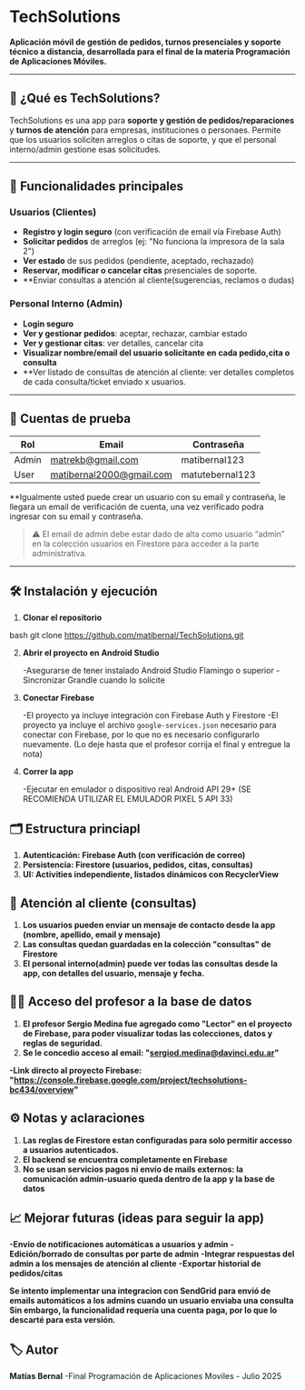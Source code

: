 # TechSolutions

**Aplicación móvil de gestión de pedidos, turnos presenciales y soporte técnico a distancia, desarrollada para el final de la materia Programación de Aplicaciones Móviles.**

---

## 📱 ¿Qué es TechSolutions?

TechSolutions es una app para **soporte y gestión de pedidos/reparaciones** y **turnos de atención** para empresas, instituciones o personaes. Permite que los usuarios soliciten arreglos o citas de soporte, y que el personal interno/admin gestione esas solicitudes.

---

## 🚀 Funcionalidades principales

### Usuarios (Clientes)
- **Registro y login seguro** (con verificación de email vía Firebase Auth)
- **Solicitar pedidos** de arreglos (ej: "No funciona la impresora de la sala 2")
- **Ver estado** de sus pedidos (pendiente, aceptado, rechazado)
- **Reservar, modificar o cancelar citas** presenciales de soporte.
- **Enviar consultas a atención al cliente(sugerencias, reclamos o dudas)

### Personal Interno (Admin)
- **Login seguro**
- **Ver y gestionar pedidos**: aceptar, rechazar, cambiar estado
- **Ver y gestionar citas**: ver detalles, cancelar cita
- **Visualizar nombre/email del usuario solicitante en cada pedido,cita o consulta**
- **Ver listado de consultas de atención al cliente: ver detalles completos de cada consulta/ticket enviado x usuarios.
---

## 👥 Cuentas de prueba

| Rol    | Email                  | Contraseña |
|--------|------------------------|------------|
| Admin  | matrekb@gmail.com      | matibernal123 |
| User   | matibernal2000@gmail.com | matutebernal123 |

**Igualmente usted puede crear un usuario con su email y contraseña, le llegara un email de verificación de cuenta, una vez verificado podra ingresar con su email y contraseña.

> ⚠️ El email de admin debe estar dado de alta como usuario “admin” en la colección usuarios en Firestore para acceder a la parte administrativa.

---

## 🛠️ Instalación y ejecución

1. **Clonar el repositorio**
   
bash
   git clone https://github.com/matibernal/TechSolutions.git
   
2. **Abrir el proyecto en Android Studio**

   -Asegurarse de tener instalado Android Studio Flamingo o superior
   -Sincronizar Grandle cuando lo solicite

3. **Conectar Firebase**

      -El proyecto ya incluye integración con Firebase Auth y Firestore
      -El proyecto ya incluye el archivo `google-services.json` necesario para conectar con Firebase, por lo que no es necesario configurarlo nuevamente. (Lo deje hasta que el profesor corrija el final y entregue la nota)

4. **Correr la app**

      -Ejecutar en emulador o dispositivo real Android API 29+ (SE RECOMIENDA UTILIZAR EL EMULADOR PIXEL 5 API 33)

## 🗂️ Estructura princiapl

1. **Autenticación: Firebase Auth (con verificación de correo)**
2. **Persistencia: Firestore (usuarios, pedidos, citas, consultas)**
3. **UI: Activities independiente, listados dinámicos con RecyclerView**

## 💬 Atención al cliente (consultas)

1. **Los usuarios pueden enviar un mensaje de contacto desde la app (nombre, apellido, email y mensaje)**
2. **Las consultas quedan guardadas en la colección "consultas" de Firestore**
3. **El personal interno(admin) puede ver todas las consultas desde la app, con detalles del usuario, mensaje y fecha.**

## 👨‍🏫 Acceso del profesor a la base de datos

1. **El profesor Sergio Medina fue agregado como "Lector" en el proyecto de Firebase, para poder visualizar todas las colecciones, datos y reglas de seguridad.**
2. **Se le concedio acceso al email: "sergiod.medina@davinci.edu.ar"**

**-Link directo al proyecto Firebase: "https://console.firebase.google.com/project/techsolutions-bc434/overview"**

## ⚙️ Notas y aclaraciones

1. **Las reglas de Firestore estan configuradas para solo permitir accesso a usuarios autenticados.**
2. **El backend se encuentra completamente en Firebase**
3. **No se usan servicios pagos ni envío de mails externos: la comunicación admin-usuario queda dentro de la app y la base de datos**

## 📈 Mejorar futuras (ideas para seguir la app)

**-Envio de notificaciones automáticas a usuarios y admin**
**-Edición/borrado de consultas por parte de admin**
**-Integrar respuestas del admin a los mensajes de atención al cliente**
**-Exportar historial de pedidos/citas**

**Se intento implementar una integracion con SendGrid para envió de emails automáticos a los admins cuando un usuario enviaba una consulta**
**Sin embargo, la funcionalidad requería una cuenta paga, por lo que lo descarté para esta versión.**

## 🏷️ Autor
**Matías Bernal**
-Final Programación de Aplicaciones Moviles - Julio 2025

